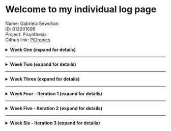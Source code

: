 # Welcome to my individual log page

Name: Gabriela Sewdhan <br>
ID: 813001696 <br>
Project: Pisynthesis <br>
Github link: [PiDronics](https://github.com/PiDronics) <br>

<details>
<summary><strong>Week One (expand for details)</strong></summary>
<strong><h1>15th to 19th September</h1></strong><p>
<ul>
    <li>This week we discussed on whatsapp, the project we would be doing. We decided
    to choose the same project that we started working on for Software Engineering 1. </li>
    <li>We talked about:</li>
    <ul>
        <li>The importance of getting stakeholders</li>
        <li>Who are the Stakeholders</li>
        <li>Shared what we did for Software Engineering 1</li>
        <li>Discussed how to make the project better</li>
        <li>Discussed the importance of communicating with stakeholders to develop the system.</li>
    </ul>
</ul>
</p>
</details>

*** 

<details>
<summary><strong>Week Two (expand for details)</strong></summary>

<strong><h1>24th to 28th September</h1></strong><p>
<ul>
    <li>This week we met in person for a meeting, 
    discussed the milestones to be completed, the user and system requirements.</li>
    <li>We talked on whatsapp to discuss and complete milestone 1.</li>
    <li>We discussed how we will be meeting for the rest of the semester.</li>
    <li>We discussed the skills each of us have and how it would fit into the project.</li>
</ul>
</p>
</details>

***

<details>
<summary><strong>Week Three (expand for details)</strong></summary>

<strong><h1>1st to 5th October</h1></strong><p>
<ul>
    <li> We completed the user, system, functional and non-functional requirements.</li>
    <li> We also completed the uml diagrams and specification for the system.</li>
    <li> We had a meeting on Thursday in person to discuss what went on in class 
    and what Kyle said during the meeting. </li>
    <li> We discussed stakeholders, getting the sensors and the raspberry pi 
    and set up other meetings to be held everyday.</li>
    <li> <strong>Hours worked - 8 hours<strong></li>
</ul>
</details>

***

<details>
<summary><strong>Week Four - Iteration 1 (expand for details)</strong></summary>

<strong><h1>Saturday 6th October</h1></strong>
<ul>
    <li> We had a meeting at 9:30 pm for an hour to discuss the contact of stakeholder, 
    getting a raspberry pi and ensuring that the sensors are working 
    and discussed what we should do for the rest of the week. </li>
    <li> We discussed who would be the scrum master and product owner for the 1st iteration:
    <ul>
        <li> Scrum Master: [Qarun Bissoondial](https://github.com/Qarun-Qadir-Bissoondial)</li>
        <li>Product Owner: [Michael Ali](https://github.com/irontarkus95)</li>
    </ul>
    <li> <strong>Hours worked - 1 1/2 hours</strong></li>
</ul>

<strong><h1>Sunday 7th October</h1></strong>
<ul>
    <li> Today I researched on which technology to use between DigitalOcean and Firebase,
    made a written Document, documenting the pros and cons, pricing, 
    what they both are and their features. 
    At the end, I decided that using both is best, 
    where DigitalOcean would be used for computing and cloud services, 
    and since it needs a database to be integrated and managed, 
    I decided to integrate Firebase into it since it is the easiest to use 
    and we all have experience with it. It is also much easier to manage.</li>
    <li> I also created a github organization ‘PiDronics’, 
    created three repos and made develop and feature branches for each of them, 
    pushing the code we had so far. </li>
    <li> We had a meeting for an hour at 9:30 pm to talk about the tasks we did and 
    discuss the results we came up with from our research.</li>
    <li> We decided to use real time db for Firebase, Digital Ocean after for computing, 
    React for the app.</li>
    <li> I learnt how to use git pages and learnt more about Digital Ocean.</li>
    <li> <strong>Hours worked – 1-7pm</strong> (lunch was from 4-5)</li>
</ul>

<strong><h1>Monday 8th October</h1></strong>
<ul>
    <li> Today, I researched on the different sensors needed for hydroponics 
    and the most effective way to automatically keep the environment optimal.</li>
    <li> I did not get to work as much as I wanted to as I overworked 
    for my job and it was really exhausting. I'm still learning to manage my time.</li>
    <li> <strong>Hours worked - 5-6pm</strong></li>
</ul>

<strong><h1>Tuesday 9th October</h1></strong>
<ul>
    <li> Today, we met with our first stakeholder and obtained very useful information from 11-12pm.</li>
    <li> I also worked with Michael to set up the sensors with the raspberry pi 
    and ensure that it is working.</li>
    <li> **Hours worked - 6-8pm**</li>
</ul>

# Wednesday 10th October
- Today, Michael and I could not attend UWI as he became horribly sick 
and needed to go to the doctor :( 

# Thursday 11th October
- Today Michael and I went to the doctor and did not get much done. 
However, I still did some research on DigitalOcean and watch YouTube videos on how to use it.
- **Hours worked - 6 - 7:30pm**

# Friday 12th October
- Today I researched on how to pull data from the raspberry pi into Firebase.
- I worked on writing the code to read data from the temperature/humidity sensor.
- **Hours worked - 6 - 9pm**

# Saturday 13th October
- I watched tutorials and learnt some React to help out with the front-end.
- I tried to make the web app responsive and look good on a mobile app, but it was of no use.
- I discussed with my team, possible designs and ways to make the app look good on mobile while also being readable and neat.
-- **Hours worked - 10- 4pm**

# Sunday 14th October
- I did further research on how to make our system completely autonomous.
</details>

***

<details>
<summary><strong>Week Five - Iteration 2 (expand for details)</strong></summary>

# Monday 15th October
- We discussed who would be the scrum master and product owner this week:
    - New Scrum Master: [Gabriela Sewdhan](https://github.com/princesszelda94)
    - New Product Owner: [Qarun Bissoondial](https://github.com/Qarun-Qadir-Bissoondial)
- I planned out and assigned tasks for everyone for this week and made sure that we can finish it in time.
- **Hours worked - 9 - 12 pm**

# Tuesday 16th October
- I worked with Michael to pull the sensor values into firebase and into the web app.
- We worked on Milestone 3: Most of it was done already, we were not sure about the "proof of methodology".

# Wednesday 17th October
- We had a scrum meeting and discussed how to fix the structure of Firebase. We did a code review where Kristan, Michael and I reviewed the code and structure we used for Firebase and ways to improve it. It felt great seeing someone explain their code, I learnt a lot and feel like we should make code reviews a regular thing.

# Thursday 18th October
- I worked with Michael to test if the sensors we had could be submerged. It could not as our sensors do not work in a moisture rich environment.
    - We researched ways to coat the sensors and coated them in a shrink-wrap.
    - We also discussed dipping them in thermally conductive epoxy.
    - This outcome had me feeling down as Michael and I worked hard on our code to read sensor values and test them. However, this is just a minor drawback.
- What I learnt => I learnt that before jumping into coding a physical component, I should do proper research first and ensure the hardware can be used for what I want it to. However, we only went ahead with those sensors at first as we did not know we were going to submerge the sensors at first. This information only came out to us after our first meeting with our stakeholder. 

# Friday 19th October
- Michael and I obtained the pi3 and tested out sensor code on it.
    - Outcome - The libraries did not work the same for the pi3 as it did for the pi2.
    - We researched and found ways for our sensor code to work on both the pi2 and pi3.

# Saturday 20th October
- I worked with Michael to wrie sensor code to pull data from both the pi2 and pi3. 
- I also unit tested the functions used in the sensor code.

# Sunday 21st October
- We discussed who would be the scrum master and product owner this week:
    - New Scrum Master: [Michael Ali](https://github.com/irontarkus95)
    - New Product Owner: [Kristan Birbalsingh](https://github.com/KCB4Rockstar)
- We discussed what we completed for the week, what's left to do and problems we ran into.

# Monday 22nd October

# Tuesday 23rd October
</details>

***

<details>
<summary><strong>Week Six - Iteration 3 (expand for details)</strong></summary>

# Wednesday 24th October
</details>

